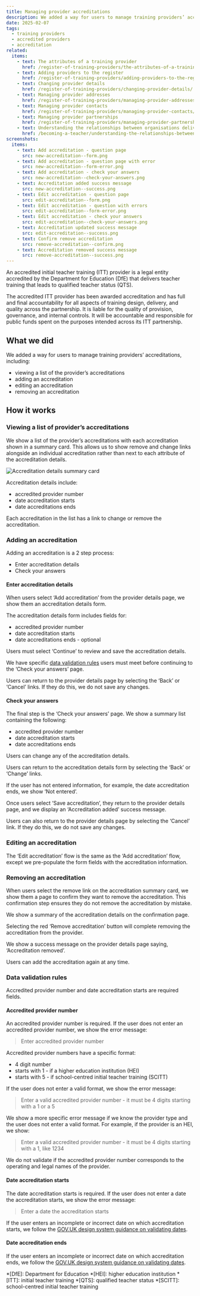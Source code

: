 ```yaml
---
title: Managing provider accreditations
description: We added a way for users to manage training providers’ accreditations
date: 2025-02-07
tags:
  - training providers
  - accredited providers
  - accreditation
related:
  items:
    - text: The attributes of a training provider
      href: /register-of-training-providers/the-attributes-of-a-training-provider/
    - text: Adding providers to the register
      href: /register-of-training-providers/adding-providers-to-the-register/
    - text: Changing provider details
      href: /register-of-training-providers/changing-provider-details/
    - text: Managing provider addresses
      href: /register-of-training-providers/managing-provider-addresses/
    - text: Managing provider contacts
      href: /register-of-training-providers/managing-provider-contacts/
    - text: Managing provider partnerships
      href: /register-of-training-providers/managing-provider-partnerships/
    - text: Understanding the relationships between organisations delivering initial teacher training
      href: /becoming-a-teacher/understanding-the-relationships-between-organisations-delivering-initial-teacher-training/
screenshots:
  items:
    - text: Add accreditation - question page
      src: new-accreditation--form.png
    - text: Add accreditation - question page with error
      src: new-accreditation--form-error.png
    - text: Add accreditation - check your answers
      src: new-accreditation--check-your-answers.png
    - text: Accreditation added success message
      src: new-accreditation--success.png
    - text: Edit accreditation - question page
      src: edit-accreditation--form.png
    - text: Edit accreditation - question with errors
      src: edit-accreditation--form-error.png
    - text: Edit accreditation - check your answers
      src: edit-accreditation--check-your-answers.png
    - text: Accreditation updated success message
      src: edit-accreditation--success.png
    - text: Confirm remove accreditation
      src: remove-accreditation--confirm.png
    - text: Accreditation removed success message
      src: remove-accreditation--success.png
---
```


An accredited initial teacher training (ITT) provider is a legal entity accredited by the Department for Education (DfE) that delivers teacher training that leads to qualified teacher status (QTS).

The accredited ITT provider has been awarded accreditation and has full and final accountability for all aspects of training design, delivery, and quality across the partnership. It is liable for the quality of provision, governance, and internal controls. It will be accountable and responsible for public funds spent on the purposes intended across its ITT partnership.

## What we did

We added a way for users to manage training providers’ accreditations, including:

- viewing a list of the provider’s accreditations
- adding an accreditation
- editing an accreditation
- removing an accreditation

## How it works

### Viewing a list of provider’s accreditations

We show a list of the provider’s accreditations with each accreditation shown in a summary card. This allows us to show remove and change links alongside an individual accreditation rather than next to each attribute of the accreditation details.

![Accreditation details summary card](accreditation-details--summary-card.png "Accreditation details summary card")

Accreditation details include:

- accredited provider number
- date accreditation starts
- date accreditations ends

Each accreditation in the list has a link to change or remove the accreditation.

### Adding an accreditation

Adding an accreditation is a 2 step process:

- Enter accreditation details
- Check your answers

#### Enter accreditation details

When users select ‘Add accreditation’ from the provider details page, we show them an accreditation details form.

The accreditation details form includes fields for:

- accredited provider number
- date accreditation starts
- date accreditations ends - optional

Users must select ‘Continue’ to review and save the accreditation details.

We have specific [data validation rules](#data-validation-rules) users must meet before continuing to the ‘Check your answers’ page.

Users can return to the provider details page by selecting the ‘Back’ or ‘Cancel’ links. If they do this, we do not save any changes.

#### Check your answers

The final step is the ‘Check your answers’ page. We show a summary list containing the following:

- accredited provider number
- date accreditation starts
- date accreditations ends

Users can change any of the accreditation details.

Users can return to the accreditation details form by selecting the ‘Back’ or ‘Change’ links.

If the user has not entered information, for example, the date accreditation ends, we show ‘Not entered’.

Once users select ‘Save accreditation’, they return to the provider details page, and we display an ‘Accreditation added’ success message.

Users can also return to the provider details page by selecting the ‘Cancel’ link. If they do this, we do not save any changes.

### Editing an accreditation

The ‘Edit accreditation’ flow is the same as the ‘Add accreditation’ flow, except we pre-populate the form fields with the accreditation information.

### Removing an accreditation

When users select the remove link on the accreditation summary card, we show them a page to confirm they want to remove the accreditation. This confirmation step ensures they do not remove the accreditation by mistake.

We show a summary of the accreditation details on the confirmation page.

Selecting the red ‘Remove accreditation’ button will complete removing the accreditation from the provider.

We show a success message on the provider details page saying, ‘Accreditation removed’.

Users can add the accreditation again at any time.

### Data validation rules

Accredited provider number and date accreditation starts are required fields.

#### Accredited provider number

An accredited provider number is required. If the user does not enter an accredited provider number, we show the error message:

> Enter accredited provider number

Accredited provider numbers have a specific format:

- 4 digit number
- starts with 1 - if a higher education institution (HEI)
- starts with 5 - if school-centred initial teacher training (SCITT)

If the user does not enter a valid format, we show the error message:

> Enter a valid accredited provider number - it must be 4 digits starting with a 1 or a 5

We show a more specific error message if we know the provider type and the user does not enter a valid format. For example, if the provider is an HEI, we show:

> Enter a valid accredited provider number - it must be 4 digits starting with a 1, like 1234

We do not validate if the accredited provider number corresponds to the operating and legal names of the provider.

#### Date accreditation starts

The date accreditation starts is required. If the user does not enter a date the accreditation starts, we show the error message:

> Enter a date the accreditation starts

If the user enters an incomplete or incorrect date on which accreditation starts, we follow the [GOV.UK design system guidance on validating dates](https://design-system.service.gov.uk/components/date-input/#error-messages).

#### Date accreditation ends

If the user enters an incomplete or incorrect date on which accreditation ends, we follow the [GOV.UK design system guidance on validating dates](https://design-system.service.gov.uk/components/date-input/#error-messages).

*[DfE]: Department for Education
*[HEI]: higher education institution
*[ITT]: initial teacher training
*[QTS]: qualified teacher status
*[SCITT]: school-centred initial teacher training

